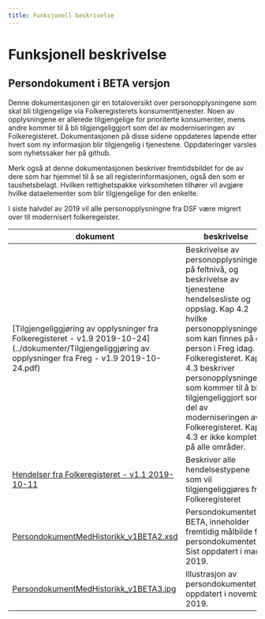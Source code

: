 ```yaml
---
title: Funksjonell beskrivelse
---
```


# Funksjonell beskrivelse

## Persondokument i BETA versjon
Denne dokumentasjonen gir  en totaloversikt over personopplysningene som skal bli tilgjengelige via Folkeregisterets konsumenttjenester. Noen av opplysningene er allerede tilgjengelige for prioriterte konsumenter, mens andre kommer til å bli tilgjengeliggjort som del av moderniseringen av Folkeregisteret. Dokumentasjonen på disse sidene oppdateres løpende etter hvert som ny informasjon blir tilgjengelig i tjenestene. Oppdateringer varsles som nyhetssaker her på github.

Merk også at denne dokumentasjonen beskriver fremtidsbildet for de av dere som har hjemmel til å se all registerinformasjonen, også den som er taushetsbelagt. Hvilken rettighetspakke virksomheten tilhører vil avgjøre hvilke dataelementer som blir tilgjengelige for den enkelte.

I siste halvdel av 2019 vil alle personopplysningne fra DSF være migrert over til modernisert folkeregeister.   

| dokument | beskrivelse |
|----------|-------------|
| [Tilgjengeliggjøring av opplysninger fra Folkeregisteret - v1.9 2019-10-24](../dokumenter/Tilgjengeliggjøring av opplysninger fra Freg - v1.9 2019-10-24.pdf) | Beskrivelse av personopplysningene på feltnivå, og beskrivelse av tjenestene hendelsesliste og oppslag. Kap 4.2  hvilke personopplysninger som kan finnes på en person i Freg idag. Folkeregisteret. Kap 4.3 beskriver personopplysninger som kommer til å bli tilgjengeliggjort som del av moderniseringen av Folkeregisteret. Kap 4.3 er ikke komplett på alle områder.   |
| [Hendelser fra Folkeregisteret - v1.1 2019-10-11](../dokumenter/Hendelser_fra_Folkeregisteret_v1_1_2019_10_11.pdf)                                                      | Beskriver alle hendelsestypene som vil tilgjengeliggjøres fra Folkeregisteret |
| [PersondokumentMedHistorikk_v1BETA2.xsd](../kontrakter/PersondokumentMedHistorikk_v1BETA2.xsd)                                                      | Persondokumentet i BETA, inneholder fremtidig målbilde for persondokumentet. Sist oppdatert i mars 2019. |
| [PersondokumentMedHistorikk_v1BETA3.jpg](../modeller/PersondokumentMedHistorikk_v1BETA3.jpg)                                                        | Illustrasjon av persondokumentet, oppdatert i november 2019. |

